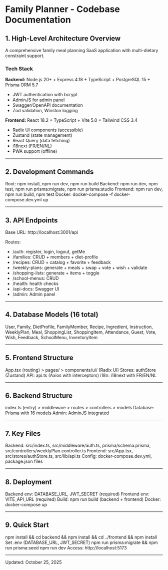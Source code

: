 # Family Planner - Codebase Documentation

## 1. High-Level Architecture Overview

A comprehensive family meal planning SaaS application with multi-dietary constraint support.

### Tech Stack

**Backend:** Node.js 20+ + Express 4.18 + TypeScript + PostgreSQL 15 + Prisma ORM 5.7
- JWT authentication with bcrypt
- AdminJS for admin panel
- Swagger/OpenAPI documentation
- Zod validation, Winston logging

**Frontend:** React 18.2 + TypeScript + Vite 5.0 + Tailwind CSS 3.4
- Radix UI components (accessible)
- Zustand (state management)
- React Query (data fetching)
- i18next (FR/EN/NL)
- PWA support (offline)

---

## 2. Development Commands

Root: npm install, npm run dev, npm run build
Backend: npm run dev, npm test, npm run prisma:migrate, npm run prisma:studio
Frontend: npm run dev, npm run build, npm test
Docker: docker-compose -f docker-compose.dev.yml up

---

## 3. API Endpoints

Base URL: http://localhost:3001/api

Routes:
- /auth: register, login, logout, getMe
- /families: CRUD + members + diet-profile
- /recipes: CRUD + catalog + favorite + feedback
- /weekly-plans: generate + meals + swap + vote + wish + validate
- /shopping-lists: generate + items + toggle
- /school-menus: CRUD
- /health: health checks
- /api-docs: Swagger UI
- /admin: Admin panel

---

## 4. Database Models (16 total)

User, Family, DietProfile, FamilyMember, Recipe, Ingredient, Instruction, WeeklyPlan, Meal, ShoppingList, ShoppingItem, Attendance, Guest, Vote, Wish, Feedback, SchoolMenu, InventoryItem

---

## 5. Frontend Structure

App.tsx (routing) > pages/ > components/ui/ (Radix UI)
Stores: authStore (Zustand)
API: api.ts (Axios with interceptors)
i18n: i18next with FR/EN/NL

---

## 6. Backend Structure

index.ts (entry) > middleware > routes > controllers > models
Database: Prisma with 16 models
Admin: AdminJS integrated

---

## 7. Key Files

Backend: src/index.ts, src/middleware/auth.ts, prisma/schema.prisma, src/controllers/weeklyPlan.controller.ts
Frontend: src/App.tsx, src/stores/authStore.ts, src/lib/api.ts
Config: docker-compose.dev.yml, package.json files

---

## 8. Deployment

Backend env: DATABASE_URL, JWT_SECRET (required)
Frontend env: VITE_API_URL (required)
Build: npm run build (backend + frontend)
Docker: docker-compose up

---

## 9. Quick Start

npm install && cd backend && npm install && cd ../frontend && npm install
Set .env (DATABASE_URL, JWT_SECRET)
npm run prisma:migrate && npm run prisma:seed
npm run dev
Access: http://localhost:5173

---

Updated: October 25, 2025
